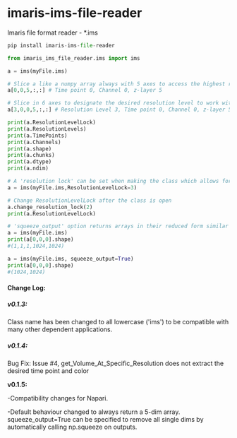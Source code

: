 # imaris-ims-file-reader

Imaris file format reader - *.ims



```python
pip install imaris-ims-file-reader
```

```python
from imaris_ims_file_reader.ims import ims

a = ims(myFile.ims)

# Slice a like a numpy array always with 5 axes to access the highest resolution - level 0 - (t,c,z,y,x)
a[0,0,5,:,:] # Time point 0, Channel 0, z-layer 5

# Slice in 6 axes to designate the desired resolution level to work with - 0 is default and the highest resolution
a[3,0,0,5,:,:] # Resolution Level 3, Time point 0, Channel 0, z-layer 5

print(a.ResolutionLevelLock)
print(a.ResolutionLevels)
print(a.TimePoints)
print(a.Channels)
print(a.shape)
print(a.chunks)
print(a.dtype)
print(a.ndim)

# A 'resolution lock' can be set when making the class which allows for 5 axis slicing that always extracts from that resoltion level
a = ims(myFile.ims,ResolutionLevelLock=3)

# Change ResolutionLevelLock after the class is open
a.change_resolution_lock(2)
print(a.ResolutionLevelLock)

# 'squeeze_output' option returns arrays in their reduced form similar to a numpy array.  This is off by default to maintain compatibility with the rest of the imaris-ims-file-reader API.
a = ims(myFile.ims)
print(a[0,0,0].shape)
#(1,1,1,1024,1024)

a = ims(myFile.ims, squeeze_output=True)
print(a[0,0,0].shape)
#(1024,1024)
```



#### Change Log:

##### v0.1.3:  

Class name has been changed to all lowercase ('ims') to be compatible with many other dependent applications.

##### v0.1.4:  

Bug Fix:  Issue #4, get_Volume_At_Specific_Resolution does not extract the desired time point and color

**v0.1.5:**

-Compatibility changes for Napari.  

-Default behaviour changed to always return a 5-dim array.  squeeze_output=True can be specified to remove all single dims by automatically calling np.squeeze on outputs.
